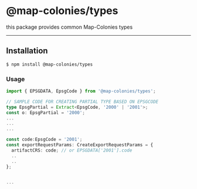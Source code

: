 # @map-colonies/types

this package provides common Map-Colonies types

---
## Installation

``` 
$ npm install @map-colonies/types
```

### Usage

```typescript
import { EPSGDATA, EpsgCode } from '@map-colonies/types';

// SAMPLE CODE FOR CREATING PARTIAL TYPE BASED ON EPSGCODE 
type EpsgPartial = Extract<EpsgCode, '2000' | '2001'>;
const o: EpsgPartial = '2000';
...
...
...

const code:EpsgCode = '2001';
const exportRequestParams: CreateExportRequestParams = {
  artifactCRS: code; // or EPSGDATA['2001'].code
  ..
  ..
};


...
```
